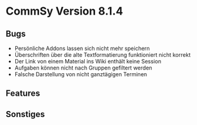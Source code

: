 CommSy Version 8.1.4
===================

Bugs
--------------------
- Persönliche Addons lassen sich nicht mehr speichern
- Überschriften über die alte Textformatierung funktioniert nicht korrekt
- Der Link von einem Material ins Wiki enthält keine Session
- Aufgaben können nicht nach Gruppen gefiltert werden
- Falsche Darstellung von nicht ganztägigen Terminen

Features
--------------------

Sonstiges
--------------------
